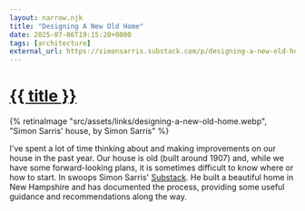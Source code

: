 ```yaml
---
layout: narrow.njk
title: "Designing A New Old Home"
date: 2025-07-06T19:15:20+0000
tags: [architecture]
external_url: https://simonsarris.substack.com/p/designing-a-new-old-home-beginnings?ref=daniel.pizza
---
```


<h1><a href="{{ external_url }}">{{ title }}</a></h1>

{% retinaImage "src/assets/links/designing-a-new-old-home.webp", "Simon Sarris' house, by Simon Sarris" %}

I've spent a lot of time thinking about and making improvements on our house in the past year. Our house is old (built around 1907) and, while we have some forward-looking plans, it is sometimes difficult to know where or how to start. In swoops Simon Sarris' [Substack](https://simonsarris.substack.com/?ref=daniel.pizza "Simon Sarris on Substack"). He built a beautiful home in New Hampshire and has documented the process, providing some useful guidance and recommendations along the way.
